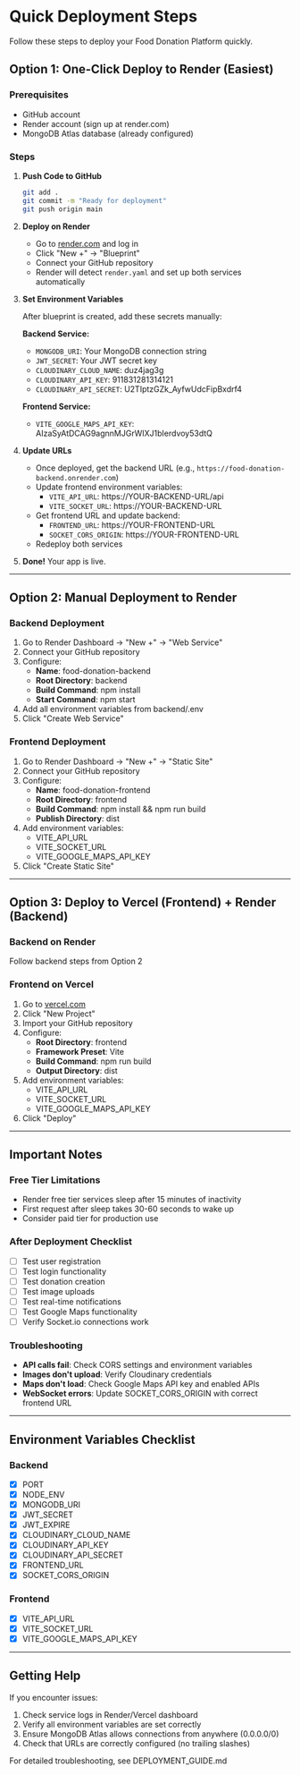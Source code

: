 # Quick Deployment Steps

Follow these steps to deploy your Food Donation Platform quickly.

## Option 1: One-Click Deploy to Render (Easiest)

### Prerequisites
- GitHub account
- Render account (sign up at render.com)
- MongoDB Atlas database (already configured)

### Steps

1. **Push Code to GitHub**
   ```bash
   git add .
   git commit -m "Ready for deployment"
   git push origin main
   ```

2. **Deploy on Render**
   - Go to [render.com](https://render.com) and log in
   - Click "New +" → "Blueprint"
   - Connect your GitHub repository
   - Render will detect `render.yaml` and set up both services automatically

3. **Set Environment Variables**

   After blueprint is created, add these secrets manually:

   **Backend Service:**
   - `MONGODB_URI`: Your MongoDB connection string
   - `JWT_SECRET`: Your JWT secret key
   - `CLOUDINARY_CLOUD_NAME`: duz4jag3g
   - `CLOUDINARY_API_KEY`: 911831281314121
   - `CLOUDINARY_API_SECRET`: U2TIptzGZk_AyfwUdcFipBxdrf4

   **Frontend Service:**
   - `VITE_GOOGLE_MAPS_API_KEY`: AIzaSyAtDCAG9agnnMJGrWIXJ1bIerdvoy53dtQ

4. **Update URLs**
   - Once deployed, get the backend URL (e.g., `https://food-donation-backend.onrender.com`)
   - Update frontend environment variables:
     - `VITE_API_URL`: https://YOUR-BACKEND-URL/api
     - `VITE_SOCKET_URL`: https://YOUR-BACKEND-URL
   - Get frontend URL and update backend:
     - `FRONTEND_URL`: https://YOUR-FRONTEND-URL
     - `SOCKET_CORS_ORIGIN`: https://YOUR-FRONTEND-URL
   - Redeploy both services

5. **Done!** Your app is live.

---

## Option 2: Manual Deployment to Render

### Backend Deployment

1. Go to Render Dashboard → "New +" → "Web Service"
2. Connect your GitHub repository
3. Configure:
   - **Name**: food-donation-backend
   - **Root Directory**: backend
   - **Build Command**: npm install
   - **Start Command**: npm start
4. Add all environment variables from backend/.env
5. Click "Create Web Service"

### Frontend Deployment

1. Go to Render Dashboard → "New +" → "Static Site"
2. Connect your GitHub repository
3. Configure:
   - **Name**: food-donation-frontend
   - **Root Directory**: frontend
   - **Build Command**: npm install && npm run build
   - **Publish Directory**: dist
4. Add environment variables:
   - VITE_API_URL
   - VITE_SOCKET_URL
   - VITE_GOOGLE_MAPS_API_KEY
5. Click "Create Static Site"

---

## Option 3: Deploy to Vercel (Frontend) + Render (Backend)

### Backend on Render
Follow backend steps from Option 2

### Frontend on Vercel

1. Go to [vercel.com](https://vercel.com)
2. Click "New Project"
3. Import your GitHub repository
4. Configure:
   - **Root Directory**: frontend
   - **Framework Preset**: Vite
   - **Build Command**: npm run build
   - **Output Directory**: dist
5. Add environment variables:
   - VITE_API_URL
   - VITE_SOCKET_URL
   - VITE_GOOGLE_MAPS_API_KEY
6. Click "Deploy"

---

## Important Notes

### Free Tier Limitations
- Render free tier services sleep after 15 minutes of inactivity
- First request after sleep takes 30-60 seconds to wake up
- Consider paid tier for production use

### After Deployment Checklist
- [ ] Test user registration
- [ ] Test login functionality
- [ ] Test donation creation
- [ ] Test image uploads
- [ ] Test real-time notifications
- [ ] Test Google Maps functionality
- [ ] Verify Socket.io connections work

### Troubleshooting
- **API calls fail**: Check CORS settings and environment variables
- **Images don't upload**: Verify Cloudinary credentials
- **Maps don't load**: Check Google Maps API key and enabled APIs
- **WebSocket errors**: Update SOCKET_CORS_ORIGIN with correct frontend URL

---

## Environment Variables Checklist

### Backend
- [x] PORT
- [x] NODE_ENV
- [x] MONGODB_URI
- [x] JWT_SECRET
- [x] JWT_EXPIRE
- [x] CLOUDINARY_CLOUD_NAME
- [x] CLOUDINARY_API_KEY
- [x] CLOUDINARY_API_SECRET
- [x] FRONTEND_URL
- [x] SOCKET_CORS_ORIGIN

### Frontend
- [x] VITE_API_URL
- [x] VITE_SOCKET_URL
- [x] VITE_GOOGLE_MAPS_API_KEY

---

## Getting Help

If you encounter issues:
1. Check service logs in Render/Vercel dashboard
2. Verify all environment variables are set correctly
3. Ensure MongoDB Atlas allows connections from anywhere (0.0.0.0/0)
4. Check that URLs are correctly configured (no trailing slashes)

For detailed troubleshooting, see DEPLOYMENT_GUIDE.md
